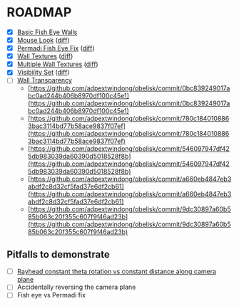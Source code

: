 # ROADMAP

- [x] [Basic Fish Eye Walls](tutorial1.hs)
- [x] [Mouse Look](tutorial2.hs) ([diff](tutorial2.diff))
- [x] [Permadi Fish Eye Fix](tutorial3.hs) ([diff](tutorial3.diff))
- [x] [Wall Textures](tutorial4.hs) ([diff](tutorial4.diff))
- [x] [Multiple Wall Textures](tutorial5.hs) ([diff](tutorial5.diff))
- [x] [Visibility Set](tutorial6.hs) ([diff](tutorial6.diff))
- [ ] [Wall Transparency](https://github.com/adpextwindong/obelisk/commit/0bc839249017abc0ad244b406b8970df100c45e1)
  - [https://github.com/adpextwindong/obelisk/commit/0bc839249017abc0ad244b406b8970df100c45e1](https://github.com/adpextwindong/obelisk/commit/0bc839249017abc0ad244b406b8970df100c45e1)
  - [https://github.com/adpextwindong/obelisk/commit/780c1840108863bac3114bd77b58ace9837f07ef](https://github.com/adpextwindong/obelisk/commit/780c1840108863bac3114bd77b58ace9837f07ef)
  - [https://github.com/adpextwindong/obelisk/commit/546097947df425db983039da60390d5018528f8b](https://github.com/adpextwindong/obelisk/commit/546097947df425db983039da60390d5018528f8b)
  - [https://github.com/adpextwindong/obelisk/commit/a660eb4847eb3abdf2c8d32cf5fad37e6df2cb61](https://github.com/adpextwindong/obelisk/commit/a660eb4847eb3abdf2c8d32cf5fad37e6df2cb61)
  - [https://github.com/adpextwindong/obelisk/commit/9dc30897a60b585b063c20f355c607f9f46ad23b](https://github.com/adpextwindong/obelisk/commit/9dc30897a60b585b063c20f355c607f9f46ad23b)

## Pitfalls to demonstrate

- [ ] [Rayhead constant theta rotation vs constant distance along camera plane](https://stackoverflow.com/a/24206301)
- [ ] Accidentally reversing the camera plane
- [ ] Fish eye vs Permadi fix
